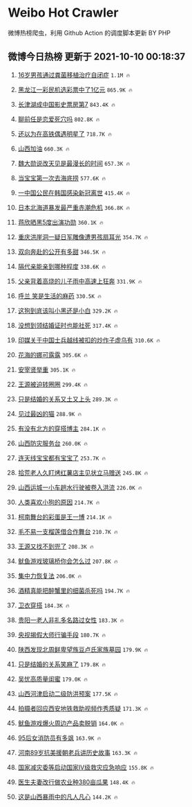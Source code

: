 # Weibo Hot Crawler 



微博热榜爬虫，利用 Github Action 的调度脚本更新 BY PHP 


## 微博今日热榜 更新于 2021-10-10 00:18:37 
1. [16岁男孩通过粪菌移植治疗自闭症](https://s.weibo.com/weibo?q=%2316%E5%B2%81%E7%94%B7%E5%AD%A9%E9%80%9A%E8%BF%87%E7%B2%AA%E8%8F%8C%E7%A7%BB%E6%A4%8D%E6%B2%BB%E7%96%97%E8%87%AA%E9%97%AD%E7%97%87%23&Refer=top) `1.1M 🔥` 

1. [黑龙江一彩民机选彩票中了1亿元](https://s.weibo.com/weibo?q=%23%E9%BB%91%E9%BE%99%E6%B1%9F%E4%B8%80%E5%BD%A9%E6%B0%91%E6%9C%BA%E9%80%89%E5%BD%A9%E7%A5%A8%E4%B8%AD%E4%BA%861%E4%BA%BF%E5%85%83%23&Refer=top) `865.9K 🔥` 

1. [长津湖成中国影史票房第7](https://s.weibo.com/weibo?q=%23%E9%95%BF%E6%B4%A5%E6%B9%96%E6%88%90%E4%B8%AD%E5%9B%BD%E5%BD%B1%E5%8F%B2%E7%A5%A8%E6%88%BF%E7%AC%AC7%23&Refer=top) `843.4K 🔥` 

1. [聊前任是恋爱死穴吗](https://s.weibo.com/weibo?q=%23%E8%81%8A%E5%89%8D%E4%BB%BB%E6%98%AF%E6%81%8B%E7%88%B1%E6%AD%BB%E7%A9%B4%E5%90%97%23&Refer=top) `802.8K 🔥` 

1. [还以为在高铁偶遇明星了](https://s.weibo.com/weibo?q=%23%E8%BF%98%E4%BB%A5%E4%B8%BA%E5%9C%A8%E9%AB%98%E9%93%81%E5%81%B6%E9%81%87%E6%98%8E%E6%98%9F%E4%BA%86%23&Refer=top) `718.7K 🔥` 

1. [山西加油](https://s.weibo.com/weibo?q=%23%E5%B1%B1%E8%A5%BF%E5%8A%A0%E6%B2%B9%23&Refer=top) `660.3K 🔥` 

1. [魏大勋说改天见是最漫长的时间](https://s.weibo.com/weibo?q=%23%E9%AD%8F%E5%A4%A7%E5%8B%8B%E8%AF%B4%E6%94%B9%E5%A4%A9%E8%A7%81%E6%98%AF%E6%9C%80%E6%BC%AB%E9%95%BF%E7%9A%84%E6%97%B6%E9%97%B4%23&Refer=top) `657.3K 🔥` 

1. [当宝宝第一次去海底捞](https://s.weibo.com/weibo?q=%23%E5%BD%93%E5%AE%9D%E5%AE%9D%E7%AC%AC%E4%B8%80%E6%AC%A1%E5%8E%BB%E6%B5%B7%E5%BA%95%E6%8D%9E%23&Refer=top) `577.6K 🔥` 

1. [一中国公民在韩国感染新冠离世](https://s.weibo.com/weibo?q=%23%E4%B8%80%E4%B8%AD%E5%9B%BD%E5%85%AC%E6%B0%91%E5%9C%A8%E9%9F%A9%E5%9B%BD%E6%84%9F%E6%9F%93%E6%96%B0%E5%86%A0%E7%A6%BB%E4%B8%96%23&Refer=top) `415.4K 🔥` 

1. [日本北海道暴发最严重赤潮危机](https://s.weibo.com/weibo?q=%23%E6%97%A5%E6%9C%AC%E5%8C%97%E6%B5%B7%E9%81%93%E6%9A%B4%E5%8F%91%E6%9C%80%E4%B8%A5%E9%87%8D%E8%B5%A4%E6%BD%AE%E5%8D%B1%E6%9C%BA%23&Refer=top) `366.8K 🔥` 

1. [蒋欣晒黑5度出演功勋](https://s.weibo.com/weibo?q=%23%E8%92%8B%E6%AC%A3%E6%99%92%E9%BB%915%E5%BA%A6%E5%87%BA%E6%BC%94%E5%8A%9F%E5%8B%8B%23&Refer=top) `360.1K 🔥` 

1. [重庆洪崖洞一疑日军雕像遭男孩扇耳光](https://s.weibo.com/weibo?q=%23%E9%87%8D%E5%BA%86%E6%B4%AA%E5%B4%96%E6%B4%9E%E4%B8%80%E7%96%91%E6%97%A5%E5%86%9B%E9%9B%95%E5%83%8F%E9%81%AD%E7%94%B7%E5%AD%A9%E6%89%87%E8%80%B3%E5%85%89%23&Refer=top) `354.7K 🔥` 

1. [双向奔赴的公开有多甜](https://s.weibo.com/weibo?q=%23%E5%8F%8C%E5%90%91%E5%A5%94%E8%B5%B4%E7%9A%84%E5%85%AC%E5%BC%80%E6%9C%89%E5%A4%9A%E7%94%9C%23&Refer=top) `346.5K 🔥` 

1. [隔代亲能亲到哪种程度](https://s.weibo.com/weibo?q=%23%E9%9A%94%E4%BB%A3%E4%BA%B2%E8%83%BD%E4%BA%B2%E5%88%B0%E5%93%AA%E7%A7%8D%E7%A8%8B%E5%BA%A6%23&Refer=top) `338.6K 🔥` 

1. [父亲背着高烧的儿子雨中高速上狂奔](https://s.weibo.com/weibo?q=%23%E7%88%B6%E4%BA%B2%E8%83%8C%E7%9D%80%E9%AB%98%E7%83%A7%E7%9A%84%E5%84%BF%E5%AD%90%E9%9B%A8%E4%B8%AD%E9%AB%98%E9%80%9F%E4%B8%8A%E7%8B%82%E5%A5%94%23&Refer=top) `331.9K 🔥` 

1. [呼兰 笑是生活的麻药](https://s.weibo.com/weibo?q=%E5%91%BC%E5%85%B0%20%E7%AC%91%E6%98%AF%E7%94%9F%E6%B4%BB%E7%9A%84%E9%BA%BB%E8%8D%AF&Refer=top) `330.5K 🔥` 

1. [这狗到底该叫小黑还是小白](https://s.weibo.com/weibo?q=%23%E8%BF%99%E7%8B%97%E5%88%B0%E5%BA%95%E8%AF%A5%E5%8F%AB%E5%B0%8F%E9%BB%91%E8%BF%98%E6%98%AF%E5%B0%8F%E7%99%BD%23&Refer=top) `329.2K 🔥` 

1. [没想到领结婚证时也能社死](https://s.weibo.com/weibo?q=%23%E6%B2%A1%E6%83%B3%E5%88%B0%E9%A2%86%E7%BB%93%E5%A9%9A%E8%AF%81%E6%97%B6%E4%B9%9F%E8%83%BD%E7%A4%BE%E6%AD%BB%23&Refer=top) `317.4K 🔥` 

1. [印媒关于中国士兵越线被扣的炒作子虚乌有](https://s.weibo.com/weibo?q=%23%E5%8D%B0%E5%AA%92%E5%85%B3%E4%BA%8E%E4%B8%AD%E5%9B%BD%E5%A3%AB%E5%85%B5%E8%B6%8A%E7%BA%BF%E8%A2%AB%E6%89%A3%E7%9A%84%E7%82%92%E4%BD%9C%E5%AD%90%E8%99%9A%E4%B9%8C%E6%9C%89%23&Refer=top) `310.6K 🔥` 

1. [花海的娜可露露](https://s.weibo.com/weibo?q=%23%E8%8A%B1%E6%B5%B7%E7%9A%84%E5%A8%9C%E5%8F%AF%E9%9C%B2%E9%9C%B2%23&Refer=top) `305.6K 🔥` 

1. [安宰贤举重](https://s.weibo.com/weibo?q=%23%E5%AE%89%E5%AE%B0%E8%B4%A4%E4%B8%BE%E9%87%8D%23&Refer=top) `305.1K 🔥` 

1. [王源被迫转圈圈](https://s.weibo.com/weibo?q=%23%E7%8E%8B%E6%BA%90%E8%A2%AB%E8%BF%AB%E8%BD%AC%E5%9C%88%E5%9C%88%23&Refer=top) `299.4K 🔥` 

1. [只是结婚的关系又土又上头](https://s.weibo.com/weibo?q=%23%E5%8F%AA%E6%98%AF%E7%BB%93%E5%A9%9A%E7%9A%84%E5%85%B3%E7%B3%BB%E5%8F%88%E5%9C%9F%E5%8F%88%E4%B8%8A%E5%A4%B4%23&Refer=top) `289.3K 🔥` 

1. [见过最凶的猫](https://s.weibo.com/weibo?q=%23%E8%A7%81%E8%BF%87%E6%9C%80%E5%87%B6%E7%9A%84%E7%8C%AB%23&Refer=top) `288.9K 🔥` 

1. [有没有北方的穿搭博主](https://s.weibo.com/weibo?q=%23%E6%9C%89%E6%B2%A1%E6%9C%89%E5%8C%97%E6%96%B9%E7%9A%84%E7%A9%BF%E6%90%AD%E5%8D%9A%E4%B8%BB%23&Refer=top) `284.1K 🔥` 

1. [山西防灾服务台](https://s.weibo.com/weibo?q=%23%E5%B1%B1%E8%A5%BF%E9%98%B2%E7%81%BE%E6%9C%8D%E5%8A%A1%E5%8F%B0%23&Refer=top) `260.0K 🔥` 

1. [连天线宝宝都有宝宝了](https://s.weibo.com/weibo?q=%23%E8%BF%9E%E5%A4%A9%E7%BA%BF%E5%AE%9D%E5%AE%9D%E9%83%BD%E6%9C%89%E5%AE%9D%E5%AE%9D%E4%BA%86%23&Refer=top) `253.7K 🔥` 

1. [拾荒老人久盯烤红薯店主见状立马赠送](https://s.weibo.com/weibo?q=%23%E6%8B%BE%E8%8D%92%E8%80%81%E4%BA%BA%E4%B9%85%E7%9B%AF%E7%83%A4%E7%BA%A2%E8%96%AF%E5%BA%97%E4%B8%BB%E8%A7%81%E7%8A%B6%E7%AB%8B%E9%A9%AC%E8%B5%A0%E9%80%81%23&Refer=top) `245.8K 🔥` 

1. [山西运城一小车趟水行驶被卷入洪流](https://s.weibo.com/weibo?q=%23%E5%B1%B1%E8%A5%BF%E8%BF%90%E5%9F%8E%E4%B8%80%E5%B0%8F%E8%BD%A6%E8%B6%9F%E6%B0%B4%E8%A1%8C%E9%A9%B6%E8%A2%AB%E5%8D%B7%E5%85%A5%E6%B4%AA%E6%B5%81%23&Refer=top) `226.0K 🔥` 

1. [人类喜欢小狗的原因](https://s.weibo.com/weibo?q=%23%E4%BA%BA%E7%B1%BB%E5%96%9C%E6%AC%A2%E5%B0%8F%E7%8B%97%E7%9A%84%E5%8E%9F%E5%9B%A0%23&Refer=top) `214.7K 🔥` 

1. [柯南舞台的彩蛋是王一博](https://s.weibo.com/weibo?q=%23%E6%9F%AF%E5%8D%97%E8%88%9E%E5%8F%B0%E7%9A%84%E5%BD%A9%E8%9B%8B%E6%98%AF%E7%8E%8B%E4%B8%80%E5%8D%9A%23&Refer=top) `214.1K 🔥` 

1. [毛不易一支榴莲借合作舞台](https://s.weibo.com/weibo?q=%23%E6%AF%9B%E4%B8%8D%E6%98%93%E4%B8%80%E6%94%AF%E6%A6%B4%E8%8E%B2%E5%80%9F%E5%90%88%E4%BD%9C%E8%88%9E%E5%8F%B0%23&Refer=top) `210.7K 🔥` 

1. [王源又找不到兜了](https://s.weibo.com/weibo?q=%23%E7%8E%8B%E6%BA%90%E5%8F%88%E6%89%BE%E4%B8%8D%E5%88%B0%E5%85%9C%E4%BA%86%23&Refer=top) `208.3K 🔥` 

1. [鱿鱼游戏玻璃桥你会怎么过](https://s.weibo.com/weibo?q=%23%E9%B1%BF%E9%B1%BC%E6%B8%B8%E6%88%8F%E7%8E%BB%E7%92%83%E6%A1%A5%E4%BD%A0%E4%BC%9A%E6%80%8E%E4%B9%88%E8%BF%87%23&Refer=top) `207.8K 🔥` 

1. [集中力恢复法](https://s.weibo.com/weibo?q=%E9%9B%86%E4%B8%AD%E5%8A%9B%E6%81%A2%E5%A4%8D%E6%B3%95&Refer=top) `206.0K 🔥` 

1. [酒精真能把醉蟹里的细菌杀死吗](https://s.weibo.com/weibo?q=%23%E9%85%92%E7%B2%BE%E7%9C%9F%E8%83%BD%E6%8A%8A%E9%86%89%E8%9F%B9%E9%87%8C%E7%9A%84%E7%BB%86%E8%8F%8C%E6%9D%80%E6%AD%BB%E5%90%97%23&Refer=top) `194.7K 🔥` 

1. [卫衣穿搭](https://s.weibo.com/weibo?q=%E5%8D%AB%E8%A1%A3%E7%A9%BF%E6%90%AD&Refer=top) `184.3K 🔥` 

1. [贵阳一老人非礼多名路过女性](https://s.weibo.com/weibo?q=%23%E8%B4%B5%E9%98%B3%E4%B8%80%E8%80%81%E4%BA%BA%E9%9D%9E%E7%A4%BC%E5%A4%9A%E5%90%8D%E8%B7%AF%E8%BF%87%E5%A5%B3%E6%80%A7%23&Refer=top) `183.3K 🔥` 

1. [央视揭假大师行骗手段](https://s.weibo.com/weibo?q=%23%E5%A4%AE%E8%A7%86%E6%8F%AD%E5%81%87%E5%A4%A7%E5%B8%88%E8%A1%8C%E9%AA%97%E6%89%8B%E6%AE%B5%23&Refer=top) `180.7K 🔥` 

1. [陕西发现北周鲜卑望族豆卢氏家族墓园](https://s.weibo.com/weibo?q=%23%E9%99%95%E8%A5%BF%E5%8F%91%E7%8E%B0%E5%8C%97%E5%91%A8%E9%B2%9C%E5%8D%91%E6%9C%9B%E6%97%8F%E8%B1%86%E5%8D%A2%E6%B0%8F%E5%AE%B6%E6%97%8F%E5%A2%93%E5%9B%AD%23&Refer=top) `179.9K 🔥` 

1. [只是结婚的关系笑麻了](https://s.weibo.com/weibo?q=%23%E5%8F%AA%E6%98%AF%E7%BB%93%E5%A9%9A%E7%9A%84%E5%85%B3%E7%B3%BB%E7%AC%91%E9%BA%BB%E4%BA%86%23&Refer=top) `179.8K 🔥` 

1. [吴忧高质量闺蜜](https://s.weibo.com/weibo?q=%23%E5%90%B4%E5%BF%A7%E9%AB%98%E8%B4%A8%E9%87%8F%E9%97%BA%E8%9C%9C%23&Refer=top) `179.0K 🔥` 

1. [山西河津启动二级防洪预案](https://s.weibo.com/weibo?q=%23%E5%B1%B1%E8%A5%BF%E6%B2%B3%E6%B4%A5%E5%90%AF%E5%8A%A8%E4%BA%8C%E7%BA%A7%E9%98%B2%E6%B4%AA%E9%A2%84%E6%A1%88%23&Refer=top) `177.5K 🔥` 

1. [拍摄者回应西安地铁救助视频作秀质疑](https://s.weibo.com/weibo?q=%23%E6%8B%8D%E6%91%84%E8%80%85%E5%9B%9E%E5%BA%94%E8%A5%BF%E5%AE%89%E5%9C%B0%E9%93%81%E6%95%91%E5%8A%A9%E8%A7%86%E9%A2%91%E4%BD%9C%E7%A7%80%E8%B4%A8%E7%96%91%23&Refer=top) `171.3K 🔥` 

1. [鱿鱼游戏爆火周边产品卖脱销](https://s.weibo.com/weibo?q=%23%E9%B1%BF%E9%B1%BC%E6%B8%B8%E6%88%8F%E7%88%86%E7%81%AB%E5%91%A8%E8%BE%B9%E4%BA%A7%E5%93%81%E5%8D%96%E8%84%B1%E9%94%80%23&Refer=top) `164.0K 🔥` 

1. [95后女消防员有多飒](https://s.weibo.com/weibo?q=%2395%E5%90%8E%E5%A5%B3%E6%B6%88%E9%98%B2%E5%91%98%E6%9C%89%E5%A4%9A%E9%A3%92%23&Refer=top) `163.9K 🔥` 

1. [河南89岁抗美援朝老兵讲历史故事](https://s.weibo.com/weibo?q=%23%E6%B2%B3%E5%8D%9789%E5%B2%81%E6%8A%97%E7%BE%8E%E6%8F%B4%E6%9C%9D%E8%80%81%E5%85%B5%E8%AE%B2%E5%8E%86%E5%8F%B2%E6%95%85%E4%BA%8B%23&Refer=top) `163.3K 🔥` 

1. [国家减灾委等启动国家Ⅳ级救灾应急响应](https://s.weibo.com/weibo?q=%23%E5%9B%BD%E5%AE%B6%E5%87%8F%E7%81%BE%E5%A7%94%E7%AD%89%E5%90%AF%E5%8A%A8%E5%9B%BD%E5%AE%B6%E2%85%A3%E7%BA%A7%E6%95%91%E7%81%BE%E5%BA%94%E6%80%A5%E5%93%8D%E5%BA%94%23&Refer=top) `155.8K 🔥` 

1. [医生夫妻改行做农业种380亩瓜果](https://s.weibo.com/weibo?q=%23%E5%8C%BB%E7%94%9F%E5%A4%AB%E5%A6%BB%E6%94%B9%E8%A1%8C%E5%81%9A%E5%86%9C%E4%B8%9A%E7%A7%8D380%E4%BA%A9%E7%93%9C%E6%9E%9C%23&Refer=top) `148.4K 🔥` 

1. [这是山西暴雨中的凡人凡心](https://s.weibo.com/weibo?q=%23%E8%BF%99%E6%98%AF%E5%B1%B1%E8%A5%BF%E6%9A%B4%E9%9B%A8%E4%B8%AD%E7%9A%84%E5%87%A1%E4%BA%BA%E5%87%A1%E5%BF%83%23&Refer=top) `144.2K 🔥` 

